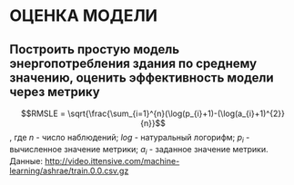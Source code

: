 # ОЦЕНКА МОДЕЛИ
## Построить простую модель энергопотребления здания по среднему значению, оценить эффективность модели через метрику
$$RMSLE = \sqrt{\frac{\sum_{i=1}^{n}(\log(p_{i}+1)-(\log(a_{i}+1)^{2}}{n}}$$,
где $n$ - число наблюдений; $log$ - натуральный логорифм; $p_{i}$ - вычисленное значение метрики; $a_{i}$ - заданное значение метрики.
Данные: http://video.ittensive.com/machine-learning/ashrae/train.0.0.csv.gz
